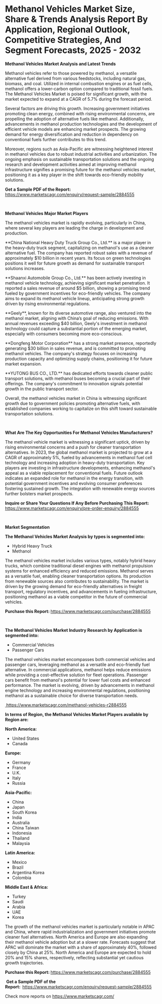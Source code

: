 <p><h1>Methanol Vehicles Market Size, Share & Trends Analysis Report By Application, Regional Outlook, Competitive Strategies, And Segment Forecasts, 2025 - 2032</h1></p><p><strong>Methanol Vehicles Market Analysis and Latest Trends</strong></p>
<p><p>Methanol vehicles refer to those powered by methanol, a versatile alternative fuel derived from various feedstocks, including natural gas, biomass, and coal. Utilized in internal combustion engines or as fuel cells, methanol offers a lower-carbon option compared to traditional fossil fuels. The Methanol Vehicles Market is poised for significant growth, with the market expected to expand at a CAGR of 5.7% during the forecast period. </p><p>Several factors are driving this growth. Increasing government initiatives promoting clean energy, combined with rising environmental concerns, are propelling the adoption of alternative fuels like methanol. Additionally, advancements in methanol production technologies and the development of efficient vehicle models are enhancing market prospects. The growing demand for energy diversification and reduction in dependency on conventional fuels further contributes to this trend. </p><p>Moreover, regions such as Asia-Pacific are witnessing heightened interest in methanol vehicles due to robust industrial activities and urbanization. The ongoing emphasis on sustainable transportation solutions and the ongoing research and development activities aimed at improving methanol infrastructure signifies a promising future for the methanol vehicles market, positioning it as a key player in the shift towards eco-friendly mobility solutions.</p></p>
<p><strong>Get a Sample PDF of the Report:&nbsp;</strong> <a href="https://www.marketscagr.com/enquiry/request-sample/2884555?utm_campaign=2770&utm_medium=2&utm_source=Github&utm_content=ia&utm_term=13032025&utm_id=methanol-vehicles">https://www.marketscagr.com/enquiry/request-sample/2884555</a></p>
<p>&nbsp;</p>
<p><strong>Methanol Vehicles Major Market Players</strong></p>
<p><p>The methanol vehicles market is rapidly evolving, particularly in China, where several key players are leading the charge in development and production. </p><p>**China National Heavy Duty Truck Group Co., Ltd.** is a major player in the heavy-duty truck segment, capitalizing on methanol's use as a cleaner alternative fuel. The company has reported robust sales with a revenue of approximately $10 billion in recent years. Its focus on green technologies positions it well for future growth as demand for sustainable transport solutions increases.</p><p>**Shaanxi Automobile Group Co., Ltd.** has been actively investing in methanol vehicle technology, achieving significant market penetration. It reported a sales revenue of around $5 billion, showing a promising trend fueled by government incentives for eco-friendly vehicles. The company aims to expand its methanol vehicle lineup, anticipating strong growth driven by rising environmental regulations.</p><p>**Geely**, known for its diverse automotive range, also ventured into the methanol market, aligning with China’s goal of reducing emissions. With annual revenues exceeding $40 billion, Geely's investment in methanol technology could capture a substantial portion of the emerging market, especially with consumers becoming more eco-conscious.</p><p>**Dongfeng Motor Corporation** has a strong market presence, reportedly generating $30 billion in sales revenue, and is committed to promoting methanol vehicles. The company's strategy focuses on increasing production capacity and optimizing supply chains, positioning it for future market expansion.</p><p>**YUTONG BUS CO., LTD.** has dedicated efforts towards cleaner public transport solutions, with methanol buses becoming a crucial part of their offerings. The company's commitment to innovation signals potential growth in the public transport sector.</p><p>Overall, the methanol vehicles market in China is witnessing significant growth due to government policies promoting alternative fuels, with established companies working to capitalize on this shift toward sustainable transportation solutions.</p></p>
<p>&nbsp;</p>
<p><strong>What Are The Key Opportunities For Methanol Vehicles Manufacturers?</strong></p>
<p><p>The methanol vehicle market is witnessing a significant uptick, driven by rising environmental concerns and a push for cleaner transportation alternatives. In 2023, the global methanol market is projected to grow at a CAGR of approximately 5%, fueled by advancements in methanol fuel cell technology and increasing adoption in heavy-duty transportation. Key players are investing in infrastructure developments, enhancing methanol's appeal as a viable replacement for conventional fuels. Future outlook indicates an expanded role for methanol in the energy transition, with potential government incentives and evolving consumer preferences fostering sustained growth. The integration with renewable energy sources further bolsters market prospects.</p></p>
<p><strong>Inquire or Share Your Questions If Any Before Purchasing This Report:</strong> <a href="https://www.marketscagr.com/enquiry/pre-order-enquiry/2884555?utm_campaign=2770&utm_medium=2&utm_source=Github&utm_content=ia&utm_term=13032025&utm_id=methanol-vehicles">https://www.marketscagr.com/enquiry/pre-order-enquiry/2884555</a></p>
<p>&nbsp;</p>
<p><strong>Market Segmentation</strong></p>
<p><strong>The Methanol Vehicles Market Analysis by types is segmented into:</strong></p>
<p><ul><li>Hybrid Heavy Truck</li><li>Methanol</li></ul></p>
<p><p>The methanol vehicles market includes various types, notably hybrid heavy trucks, which combine traditional diesel engines with methanol propulsion systems for enhanced efficiency and reduced emissions. Methanol serves as a versatile fuel, enabling cleaner transportation options. Its production from renewable sources also contributes to sustainability. The market is driven by the growing demand for eco-friendly alternatives in freight transport, regulatory incentives, and advancements in fueling infrastructure, positioning methanol as a viable competitor in the future of commercial vehicles.</p></p>
<p><strong>Purchase this Report:&nbsp;</strong><a href="https://www.marketscagr.com/purchase/2884555?utm_campaign=2770&utm_medium=2&utm_source=Github&utm_content=ia&utm_term=13032025&utm_id=methanol-vehicles">https://www.marketscagr.com/purchase/2884555</a></p>
<p>&nbsp;</p>
<p><strong>The Methanol Vehicles Market Industry Research by Application is segmented into:</strong></p>
<p><ul><li>Commercial Vehicles</li><li>Passenger Cars</li></ul></p>
<p><p>The methanol vehicles market encompasses both commercial vehicles and passenger cars, leveraging methanol as a versatile and eco-friendly fuel alternative. In commercial applications, methanol helps reduce emissions while providing a cost-effective solution for fleet operations. Passenger cars benefit from methanol's potential for lower fuel costs and enhanced performance. The market is evolving, driven by advancements in methanol engine technology and increasing environmental regulations, positioning methanol as a sustainable choice for diverse transportation needs.</p></p>
<p><a href="https://www.marketscagr.com/methanol-vehicles-r2884555?utm_campaign=2770&utm_medium=2&utm_source=Github&utm_content=ia&utm_term=13032025&utm_id=methanol-vehicles">&nbsp;https://www.marketscagr.com/methanol-vehicles-r2884555</a></p>
<p><strong>In terms of Region, the Methanol Vehicles Market Players available by Region are:</strong></p>
<p>
    <p> <strong> North America: </strong>
        <ul>
            <li>United States</li>
            <li>Canada</li>
        </ul>
        </p> 
    <p> <strong> Europe: </strong>
        <ul>
            <li>Germany</li>
            <li>France</li>
            <li>U.K.</li>
            <li>Italy</li>
            <li>Russia</li>
        </ul>
        </p> 
    <p> <strong> Asia-Pacific: </strong>
        <ul>
            <li>China</li>
            <li>Japan</li>
            <li>South Korea</li>
            <li>India</li>
            <li>Australia</li>
            <li>China Taiwan</li>
            <li>Indonesia</li>
            <li>Thailand</li>
            <li>Malaysia</li>
        </ul>
        </p> 
    <p> <strong> Latin America: </strong>
        <ul>
            <li>Mexico</li>
            <li>Brazil</li>
            <li>Argentina Korea</li>
            <li>Colombia</li>
        </ul>
        </p> 
    <p> <strong> Middle East & Africa: </strong>
        <ul>
            <li>Turkey</li>
            <li>Saudi</li>
            <li>Arabia</li>
            <li>UAE</li>
            <li>Korea</li>
        </ul>
    </p>
    </p>
<p><p>The growth of the methanol vehicles market is particularly notable in APAC and China, where rapid industrialization and government initiatives promote cleaner fuel alternatives. North America and Europe are also expanding their methanol vehicle adoption but at a slower rate. Forecasts suggest that APAC will dominate the market with a share of approximately 40%, followed closely by China at 25%. North America and Europe are expected to hold 20% and 15% shares, respectively, reflecting substantial yet cautious growth trajectories.</p></p>
<p><strong>Purchase this Report: </strong><a href="https://www.marketscagr.com/purchase/2884555?utm_campaign=2770&utm_medium=2&utm_source=Github&utm_content=ia&utm_term=13032025&utm_id=methanol-vehicles">https://www.marketscagr.com/purchase/2884555</a></p>
<p>&nbsp;<strong>Get a Sample PDF of the Report:&nbsp;&nbsp;</strong><a href="https://www.marketscagr.com/enquiry/request-sample/2884555?utm_campaign=2770&utm_medium=2&utm_source=Github&utm_content=ia&utm_term=13032025&utm_id=methanol-vehicles">https://www.marketscagr.com/enquiry/request-sample/2884555</a></p>
<p><strong></strong></p>
<p>Check more reports on <a href="https://www.marketscagr.com/?utm_campaign=2770&utm_medium=2&utm_source=Github&utm_content=ia&utm_term=13032025&utm_id=methanol-vehicles">https://www.marketscagr.com/</a></p>